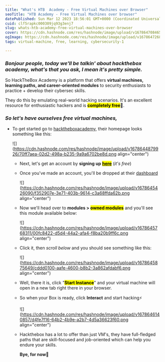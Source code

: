 ```yaml
---
title: "What's HTB  Academy - Free Virtual Machines over Browser"
seoTitle: "HTB Academy - Free Virtual Machines over browser"
datePublished: Sun Mar 12 2023 18:56:01 GMT+0000 (Coordinated Universal Time)
cuid: clf5rapkc000309jq93g3enj7
slug: whats-htb-academy-free-virtual-machines-over-browser
cover: https://cdn.hashnode.com/res/hashnode/image/upload/v1678647084650/a670d19d-cdbc-4240-a592-96dae2100d79.png
ogImage: https://cdn.hashnode.com/res/hashnode/image/upload/v1678647268993/2539e828-7187-44a2-84f9-3bffe398a483.png
tags: virtual-machine, free, learning, cybersecurity-1

---
```


### *Bonjour people, today we'll be talkin' about hackthebox academy, what's that you ask, I mean it's pretty simple.*

So HackTheBox Academy is a platform that offers **virtual machines, learning paths, and career-oriented modules** to security enthusiasts to practice + develop their cybersec skills.

They do this by emulating real-world hacking scenarios. It's an excellent resource for enthusiastic hackers and is **<mark>completely free</mark>**💸.

### *So let's have ourselves free virtual machines,*

* To get started go to [hacktheboxacademy](https://academy.hackthebox.com/), their homepage looks something like this:
    
    ![](https://cdn.hashnode.com/res/hashnode/image/upload/v1678644879926/70ff7aea-02d2-498a-b235-9a9a6702be8d.png align="center")
    
    * Next, let's get an account by **signing up** [**<mark>here</mark>**](https://academy.hackthebox.com/register) (*it's free*)
        
    * Once you've made an account, you'll be dropped at their [dashboard](https://academy.hackthebox.com/dashboard)
        
        ![](https://cdn.hashnode.com/res/hashnode/image/upload/v1678645426090/f352907e-3e71-403b-9614-c3a68ffda62b.png align="center")
        
    * Now we'll head over to **modules &gt; <mark>owned modules</mark>** and you'll see this module available below:
        
        ![](https://cdn.hashnode.com/res/hashnode/image/upload/v1678645768311/00fc8422-d5d4-44a2-afa4-f8ba20b9ff6c.png align="center")
        
    * Click it, then *scroll below* and you should see something like this:
        
        ![](https://cdn.hashnode.com/res/hashnode/image/upload/v1678645875649/cddd0100-aafe-4600-b8b2-3a862afdabf6.png align="center")
        
    * Well, there it is, click "**<mark>Start Instance</mark>**" and your virtual machine will open in a new tab right there in your browser.
        
    * So when your Box is ready, click **Interact** and start hacking⚡
        
        ![](https://cdn.hashnode.com/res/hashnode/image/upload/v1678646140857/d4fe7f16-64b2-4b9e-a2b7-4d5a36623f60.png align="center")
        
    * Hackthebox has a lot to offer than just VM's, they have full-fledged paths that are skill-focused and job-oriented which can help you endure your skills.
        
        **Bye, for now👋**